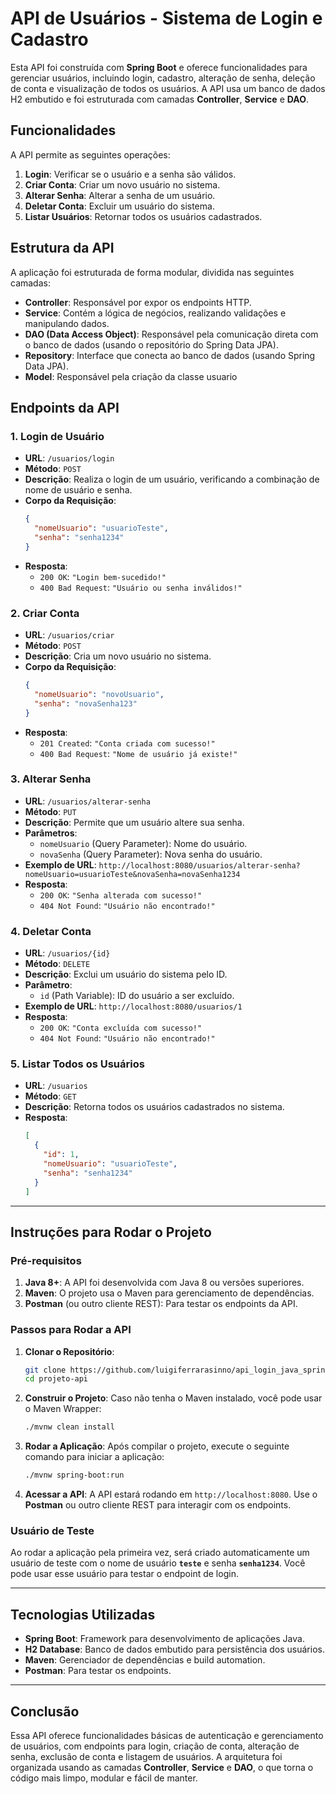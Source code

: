 

# **API de Usuários - Sistema de Login e Cadastro**

Esta API foi construída com **Spring Boot** e oferece funcionalidades para gerenciar usuários, incluindo login, cadastro, alteração de senha, deleção de conta e visualização de todos os usuários. A API usa um banco de dados H2 embutido e foi estruturada com camadas **Controller**, **Service** e **DAO**.

## **Funcionalidades**
A API permite as seguintes operações:

1. **Login**: Verificar se o usuário e a senha são válidos.
2. **Criar Conta**: Criar um novo usuário no sistema.
3. **Alterar Senha**: Alterar a senha de um usuário.
4. **Deletar Conta**: Excluir um usuário do sistema.
5. **Listar Usuários**: Retornar todos os usuários cadastrados.

## **Estrutura da API**

A aplicação foi estruturada de forma modular, dividida nas seguintes camadas:

- **Controller**: Responsável por expor os endpoints HTTP.
- **Service**: Contém a lógica de negócios, realizando validações e manipulando dados.
- **DAO (Data Access Object)**: Responsável pela comunicação direta com o banco de dados (usando o repositório do Spring Data JPA).
- **Repository**: Interface que conecta ao banco de dados (usando Spring Data JPA).
- **Model**: Responsável pela criação da classe usuario 

## **Endpoints da API**

### **1. Login de Usuário**
- **URL**: `/usuarios/login`
- **Método**: `POST`
- **Descrição**: Realiza o login de um usuário, verificando a combinação de nome de usuário e senha.
- **Corpo da Requisição**:
  ```json
  {
    "nomeUsuario": "usuarioTeste",
    "senha": "senha1234"
  }
  ```
- **Resposta**:
  - `200 OK`: `"Login bem-sucedido!"`
  - `400 Bad Request`: `"Usuário ou senha inválidos!"`

### **2. Criar Conta**
- **URL**: `/usuarios/criar`
- **Método**: `POST`
- **Descrição**: Cria um novo usuário no sistema.
- **Corpo da Requisição**:
  ```json
  {
    "nomeUsuario": "novoUsuario",
    "senha": "novaSenha123"
  }
  ```
- **Resposta**:
  - `201 Created`: `"Conta criada com sucesso!"`
  - `400 Bad Request`: `"Nome de usuário já existe!"`

### **3. Alterar Senha**
- **URL**: `/usuarios/alterar-senha`
- **Método**: `PUT`
- **Descrição**: Permite que um usuário altere sua senha.
- **Parâmetros**:
  - `nomeUsuario` (Query Parameter): Nome do usuário.
  - `novaSenha` (Query Parameter): Nova senha do usuário.
- **Exemplo de URL**: `http://localhost:8080/usuarios/alterar-senha?nomeUsuario=usuarioTeste&novaSenha=novaSenha1234`
- **Resposta**:
  - `200 OK`: `"Senha alterada com sucesso!"`
  - `404 Not Found`: `"Usuário não encontrado!"`

### **4. Deletar Conta**
- **URL**: `/usuarios/{id}`
- **Método**: `DELETE`
- **Descrição**: Exclui um usuário do sistema pelo ID.
- **Parâmetro**:
  - `id` (Path Variable): ID do usuário a ser excluído.
- **Exemplo de URL**: `http://localhost:8080/usuarios/1`
- **Resposta**:
  - `200 OK`: `"Conta excluída com sucesso!"`
  - `404 Not Found`: `"Usuário não encontrado!"`

### **5. Listar Todos os Usuários**
- **URL**: `/usuarios`
- **Método**: `GET`
- **Descrição**: Retorna todos os usuários cadastrados no sistema.
- **Resposta**:
  ```json
  [
    {
      "id": 1,
      "nomeUsuario": "usuarioTeste",
      "senha": "senha1234"
    }
  ]
  ```

---

## **Instruções para Rodar o Projeto**

### **Pré-requisitos**

1. **Java 8+**: A API foi desenvolvida com Java 8 ou versões superiores.
2. **Maven**: O projeto usa o Maven para gerenciamento de dependências.
3. **Postman** (ou outro cliente REST): Para testar os endpoints da API.

### **Passos para Rodar a API**

1. **Clonar o Repositório**:
   ```bash
   git clone https://github.com/luigiferrarasinno/api_login_java_spring_boot.git
   cd projeto-api
   ```

2. **Construir o Projeto**:
   Caso não tenha o Maven instalado, você pode usar o Maven Wrapper:
   ```bash
   ./mvnw clean install
   ```

3. **Rodar a Aplicação**:
   Após compilar o projeto, execute o seguinte comando para iniciar a aplicação:
   ```bash
   ./mvnw spring-boot:run
   ```

4. **Acessar a API**:
   A API estará rodando em `http://localhost:8080`. Use o **Postman** ou outro cliente REST para interagir com os endpoints.

### **Usuário de Teste**
Ao rodar a aplicação pela primeira vez, será criado automaticamente um usuário de teste com o nome de usuário **`teste`** e senha **`senha1234`**. Você pode usar esse usuário para testar o endpoint de login.

---

## **Tecnologias Utilizadas**
- **Spring Boot**: Framework para desenvolvimento de aplicações Java.
- **H2 Database**: Banco de dados embutido para persistência dos usuários.
- **Maven**: Gerenciador de dependências e build automation.
- **Postman**: Para testar os endpoints.

---

## **Conclusão**
Essa API oferece funcionalidades básicas de autenticação e gerenciamento de usuários, com endpoints para login, criação de conta, alteração de senha, exclusão de conta e listagem de usuários. A arquitetura foi organizada usando as camadas **Controller**, **Service** e **DAO**, o que torna o código mais limpo, modular e fácil de manter.


